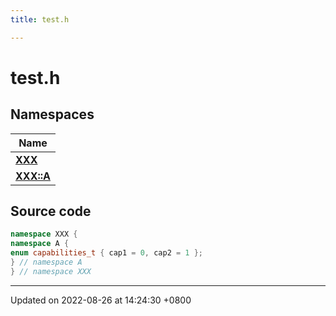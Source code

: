 ```yaml
---
title: test.h

---
```


# test.h



## Namespaces

| Name           |
| -------------- |
| **[XXX](/Namespaces/namespaceXXX.md)**  |
| **[XXX::A](/Namespaces/namespaceXXX_1_1A.md)**  |




## Source code

```cpp
namespace XXX {
namespace A {
enum capabilities_t { cap1 = 0, cap2 = 1 };
} // namespace A
} // namespace XXX
```


-------------------------------

Updated on 2022-08-26 at 14:24:30 +0800

